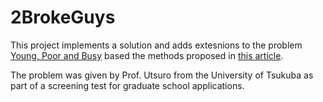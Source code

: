 # 2BrokeGuys

This project implements a solution and adds extesnions to the problem [Young, Poor and Busy](https://jag-icpc.org/?2001%2FContest%2F函館大会%2FProblem%20F) based the methods proposed in [this article](https://ndlsearch.ndl.go.jp/books/R000000004-I6464982).

The problem was given by Prof. Utsuro from the University of Tsukuba as part of a screening test for graduate school applications.
